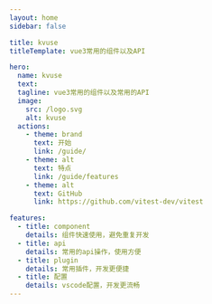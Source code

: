 ```yaml
---
layout: home
sidebar: false

title: kvuse
titleTemplate: vue3常用的组件以及API

hero:
  name: kvuse 
  text: 
  tagline: vue3常用的组件以及常用的API
  image:
    src: /logo.svg
    alt: kvuse
  actions:
    - theme: brand
      text: 开始
      link: /guide/
    - theme: alt
      text: 特点
      link: /guide/features
    - theme: alt
      text: GitHub
      link: https://github.com/vitest-dev/vitest

features:
  - title: component
    details: 组件快速使用，避免重复开发
  - title: api
    details: 常用的api操作，使用方便
  - title: plugin
    details: 常用插件，开发更便捷
  - title: 配置
    details: vscode配置，开发更流畅
---
```

